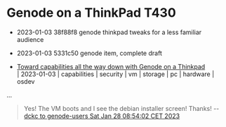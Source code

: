 # Genode on a ThinkPad T430

 - 2023-01-03 38f88f8 genode thinkpad tweaks for a less familiar audience
 - 2023-01-03 5331c50 genode item, complete draft

 - [Toward capabilities all the way down with Genode on a Thinkpad](https://www.madmode.com/2023/genode-thinkpad-dual-boot.html)  
   | 2023-01-03 | capabilities | security | vm | storage | pc | hardware | osdev

...

> Yes! The VM boots and I see the debian installer screen! Thanks!
 -- [dckc to genode-users Sat Jan 28 08:54:02 CET 2023](https://lists.genode.org/pipermail/users/2023-January/008365.html)

